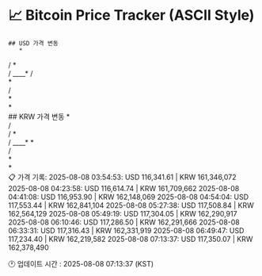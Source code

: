 # 📈 Bitcoin Price Tracker (ASCII Style)
    ## USD 가격 변동 
       *      
  / *     
  /  ____*
  /       
  *       
 /        
 *        
*         
    ## KRW 가격 변동
       *      
  /       
  / *     
  /  ____*
  *       
 /        
 *        
*         
    📋 가격 기록:
    2025-08-08 03:54:53: USD 116,341.61 | KRW 161,346,072
2025-08-08 04:23:58: USD 116,614.74 | KRW 161,709,662
2025-08-08 04:41:08: USD 116,953.90 | KRW 162,148,069
2025-08-08 04:54:04: USD 117,553.44 | KRW 162,841,104
2025-08-08 05:27:38: USD 117,508.84 | KRW 162,564,129
2025-08-08 05:49:19: USD 117,304.05 | KRW 162,290,917
2025-08-08 06:10:46: USD 117,286.50 | KRW 162,291,666
2025-08-08 06:33:31: USD 117,316.43 | KRW 162,331,919
2025-08-08 06:49:47: USD 117,234.40 | KRW 162,219,582
2025-08-08 07:13:37: USD 117,350.07 | KRW 162,378,490
    
🕐 업데이트 시간 : 2025-08-08 07:13:37 (KST)
